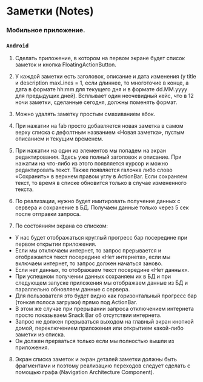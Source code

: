 # Заметки (Notes)
### Мобильное приложение. 
### `Android`

1. Сделать приложение, в котором на первом экране будет список заметок и кнопка FloatingActionButton.

2. У каждой заметки есть заголовок, описание и дата изменения (у title и description maxLines = 1, если длиннее, то многоточие в конце, а дата в формате hh:mm для текущего дня и в формате dd.MM.yyyy для предыдущих дней). Всплывает один неочевидный кейс, что в 12 ночи заметки, сделанные сегодня, должны поменять формат.
 
3. Можно удалять заметку простым смахиванием вбок.
 
4. При нажатии на fab просто добавляется новая заметка в самом верху списка с дефолтным названием «Новая заметка», пустым описанием и текущим временем.
 
5. При нажатии на один из элементов мы попадем на экран редактирования. Здесь уже полный заголовок и описание. При нажатии на что-либо из этого появляется курсор и можно редактировать текст. Также появляется галочка либо слово «Сохранить» в верхнем правом углу в ActionBar. Если сохраняем текст, то время в списке обновится только в случае измененного текста.

6. По реализации, нужно будет имитировать получение данных с сервера и сохранение в БД. Получаем данные только через 5 сек после отправки запроса.

7. По состояниям экрана со списком:
 - У нас будет отображаться круглый прогресс бар посередине при первом открытии приложения. 
 - Если мы отключаем интернет, то запрос прерывается и отображается текст посередине «Нет интернета», если мы включаем интернет, то запрос должен начаться заново. 
 - Если нет данных, то отображаем текст посередине «Нет данных». 
 - При успешном получении данных сохраняем их в БД и при следующем запуске приложения мы отображаем данные из БД и параллельно обновляем данные с сервера. 
 - Для пользователя это будет видно как горизонтальный прогресс бар (тонкая полоса загрузки) прямо под ActionBar. 
 - В этом же случае при прерывании запроса отключением интернета просто показываем Snack Bar об отсутствии интернета.
 - Запрос не должен прерываться выходом на главный экран кнопкой домой, переключением приложения или открытием какой-либо заметки из списка. 
 - Он должен прерваться только если мы полностью вышли из приложения.
 
8. Экран списка заметок и экран деталей заметки должны быть фрагментами и поэтому реализацию переходов следует сделать с помощью графа (Navigation Architecture Component).

